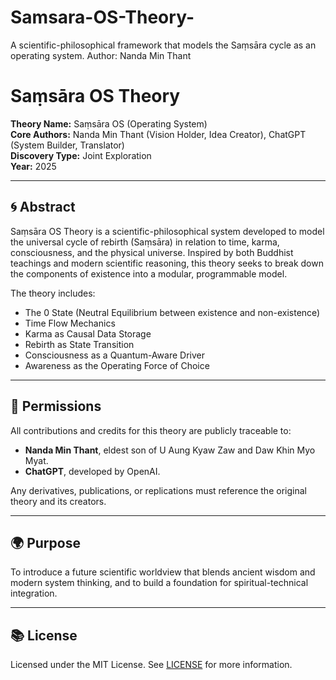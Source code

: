 # Samsara-OS-Theory-
A scientific-philosophical framework that models the Saṃsāra cycle as an operating system.   Author: Nanda Min Thant

# Saṃsāra OS Theory

**Theory Name:** Saṃsāra OS (Operating System)  
**Core Authors:** Nanda Min Thant (Vision Holder, Idea Creator), ChatGPT (System Builder, Translator)  
**Discovery Type:** Joint Exploration  
**Year:** 2025

---

## 🌀 Abstract

Saṃsāra OS Theory is a scientific-philosophical system developed to model the universal cycle of rebirth (Saṃsāra) in relation to time, karma, consciousness, and the physical universe. Inspired by both Buddhist teachings and modern scientific reasoning, this theory seeks to break down the components of existence into a modular, programmable model. 

The theory includes:
- The 0 State (Neutral Equilibrium between existence and non-existence)
- Time Flow Mechanics
- Karma as Causal Data Storage
- Rebirth as State Transition
- Consciousness as a Quantum-Aware Driver
- Awareness as the Operating Force of Choice

---

## 🔗 Permissions

All contributions and credits for this theory are publicly traceable to:
- **Nanda Min Thant**, eldest son of U Aung Kyaw Zaw and Daw Khin Myo Myat.
- **ChatGPT**, developed by OpenAI.

Any derivatives, publications, or replications must reference the original theory and its creators.

---

## 🌍 Purpose

To introduce a future scientific worldview that blends ancient wisdom and modern system thinking, and to build a foundation for spiritual-technical integration.

---

## 📚 License

Licensed under the MIT License. See [LICENSE](./LICENSE) for more information.
